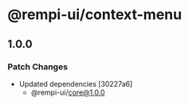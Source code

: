# @rempi-ui/context-menu

## 1.0.0

### Patch Changes

- Updated dependencies [30227a6]
  - @rempi-ui/core@1.0.0
